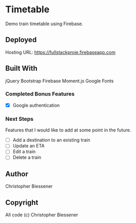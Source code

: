 # Timetable

Demo train timetable using Firebase.

## Deployed

Hosting URL: https://fullstackproje.firebaseapp.com

## Built With

jQuery
Bootstrap
Firebase
Moment.js
Google Fonts

### Completed Bonus Features

- [x] Google authentication

### Next Steps

Features that I would like to add at some point in the future.

- [ ] Add a destination to an existing train
- [ ] Update an ETA
- [ ] Edit a train
- [ ] Delete a train

## Author

Christopher Biessener

## Copyright

All code (c) Christopher Biessener